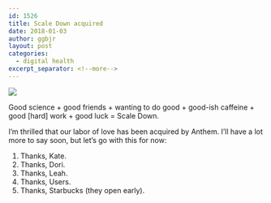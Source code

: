 ```yaml
---
id: 1526
title: Scale Down acquired
date: 2018-01-03
author: ggbjr
layout: post
categories:
  - digital health
excerpt_separator: <!--more-->
---
```

![ ](http://drgarybennett.com/wp-content/uploads/2018/01/logo_tm.png)

Good science + good friends + wanting to do good + good-ish caffeine + good [hard] work + good luck = Scale Down.

I&#8217;m thrilled that our labor of love has been acquired by Anthem. I&#8217;ll have a lot more to say soon, but let&#8217;s go with this for now:

  1. Thanks, Kate. 
  2. Thanks, Dori. 
  3. Thanks, Leah. 
  4. Thanks, Users. 
  5. Thanks, Starbucks (they open early).
